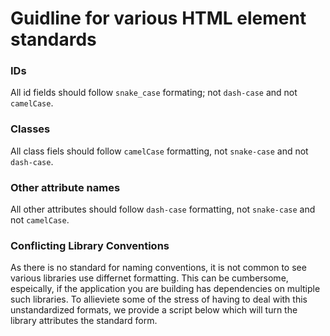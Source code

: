 # Guidline for various HTML element standards

### IDs

All id fields should follow `snake_case` formating; not `dash-case` and not `camelCase`.


### Classes

All class fiels should follow `camelCase` formatting, not `snake-case` and not `dash-case`.

### Other attribute names

All other attributes should follow `dash-case` formatting, not `snake-case` and not `camelCase`.

### Conflicting Library Conventions

As there is no standard for naming conventions, it is not common to see various libraries use differnet formatting. This can be cumbersome, espeically, if the application you are building has dependencies on multiple such libraries. To allieviete some of the stress of having to deal with this unstandardized formats, we provide a script below which will turn the library attributes the standard form. 